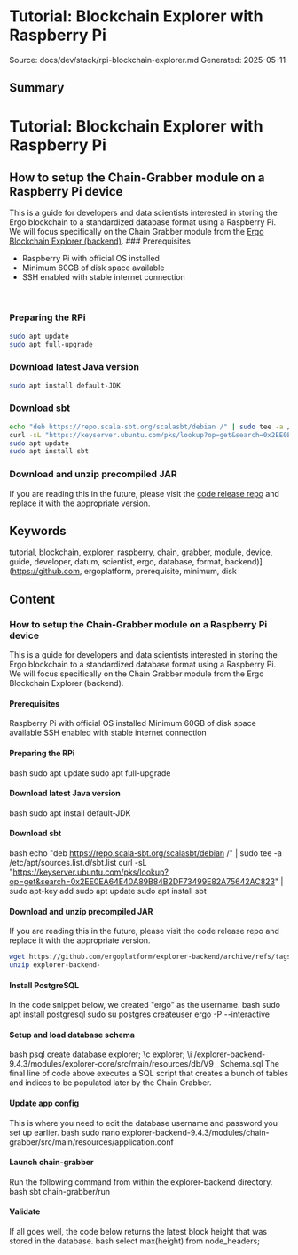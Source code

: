 # Tutorial: Blockchain Explorer with Raspberry Pi
Source: docs/dev/stack/rpi-blockchain-explorer.md
Generated: 2025-05-11

## Summary
# Tutorial: Blockchain Explorer with Raspberry Pi

## How to setup the Chain-Grabber module on a Raspberry Pi device

This is a guide for developers and data scientists interested in storing the Ergo blockchain to a standardized database format using a Raspberry Pi. We will focus specifically on the Chain Grabber module from the [Ergo Blockchain Explorer (backend)](https://github.com/ergoplatform/explorer-backend). ### Prerequisites

* Raspberry Pi with official OS installed
* Minimum 60GB of disk space available
* SSH enabled with stable internet connection

<br>

### Preparing the RPi
```bash
sudo apt update
sudo apt full-upgrade
```

### Download latest Java version
```bash
sudo apt install default-JDK
```

### Download sbt
```bash
echo "deb https://repo.scala-sbt.org/scalasbt/debian /" | sudo tee -a /etc/apt/sources.list.d/sbt.list
curl -sL "https://keyserver.ubuntu.com/pks/lookup?op=get&search=0x2EE0EA64E40A89B84B2DF73499E82A75642AC823" | sudo apt-key add
sudo apt update
sudo apt install sbt
```

### Download and unzip precompiled JAR

If you are reading this in the future, please visit the [code release repo](https://github.com/ergoplatform/explorer-backend/releases) and replace it with the appropriate version.

## Keywords
tutorial, blockchain, explorer, raspberry, chain, grabber, module, device, guide, developer, datum, scientist, ergo, database, format, backend)](https://github.com, ergoplatform, prerequisite, minimum, disk

## Content
### How to setup the Chain-Grabber module on a Raspberry Pi device
This is a guide for developers and data scientists interested in storing the Ergo blockchain to a standardized database format using a Raspberry Pi.
We will focus specifically on the Chain Grabber module from the Ergo Blockchain Explorer (backend).

#### Prerequisites
Raspberry Pi with official OS installed
Minimum 60GB of disk space available
SSH enabled with stable internet connection

#### Preparing the RPi
bash
sudo apt update
sudo apt full-upgrade

#### Download latest Java version
bash
sudo apt install default-JDK

#### Download sbt
bash
echo "deb https://repo.scala-sbt.org/scalasbt/debian /" | sudo tee -a /etc/apt/sources.list.d/sbt.list
curl -sL "https://keyserver.ubuntu.com/pks/lookup?op=get&search=0x2EE0EA64E40A89B84B2DF73499E82A75642AC823" | sudo apt-key add
sudo apt update
sudo apt install sbt

#### Download and unzip precompiled JAR
If you are reading this in the future, please visit the code release repo and replace it with the appropriate version.
```bash
wget https://github.com/ergoplatform/explorer-backend/archive/refs/tags/.zip
unzip explorer-backend-
```

#### Install PostgreSQL
In the code snippet below, we created "ergo" as the username.
bash
sudo apt install postgresql
sudo su postgres
createuser ergo -P --interactive

#### Setup and load database schema
bash
psql
create database explorer;
\c explorer;
\i /explorer-backend-9.4.3/modules/explorer-core/src/main/resources/db/V9__Schema.sql
The final line of code above executes a SQL script that creates a bunch of tables and indices to be populated later by the Chain Grabber.

#### Update app config
This is where you need to edit the database username and password you set up earlier.
bash
sudo nano explorer-backend-9.4.3/modules/chain-grabber/src/main/resources/application.conf

#### Launch chain-grabber
Run the following command from within the explorer-backend directory. 
bash
sbt chain-grabber/run

#### Validate
If all goes well, the code below returns the latest block height that was stored in the database.
bash
select max(height) from node_headers;
